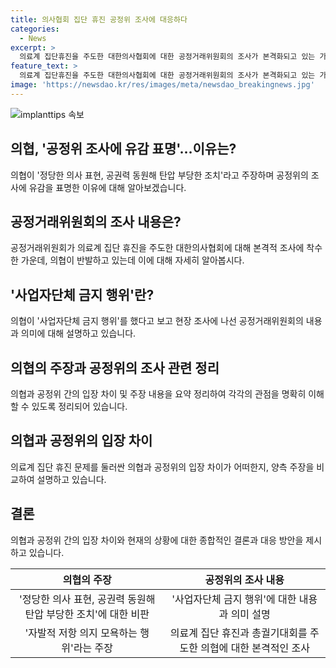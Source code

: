 ```yaml
---
title: 의사협회 집단 휴진 공정위 조사에 대응하다
categories:
  - News
excerpt: >
  의료계 집단휴진을 주도한 대한의사협회에 대한 공정거래위원회의 조사가 본격화되고 있는 가운데, 의협은 정부의 공권력을 동원해 의료계를 탄압하는 것은 매우 부당하다고 비판했다. 또한, 공정위는 사업자단체 금지 행위를 한 것으로 보고 조사에 착수했고, 의협은 이를 자발적 저항의지를 모욕하는 행위로 비난했다. 의료계와 정부 간의 갈등이 고조되고 있으며, 이에 대한 공정거래위원회의 조사가 계속되고 있다.
feature_text: >
  의료계 집단휴진을 주도한 대한의사협회에 대한 공정거래위원회의 조사가 본격화되고 있는 가운데, 의협은 정부의 공권력을 동원해 의료계를 탄압하는 것은 매우 부당하다고 비판했다. 또한, 공정위는 사업자단체 금지 행위를 한 것으로 보고 조사에 착수했고, 의협은 이를 자발적 저항의지를 모욕하는 행위로 비난했다. 의료계와 정부 간의 갈등이 고조되고 있으며, 이에 대한 공정거래위원회의 조사가 계속되고 있다.
image: 'https://newsdao.kr/res/images/meta/newsdao_breakingnews.jpg'
---
```


<p><img src="https://newsdao.kr/res/images/meta/newsdao_breakingnews.jpg" alt="implanttips 속보" /></p>

<h2 data-ke-size="size26">의협, '공정위 조사에 유감 표명'…이유는?</h2>

<p data-ke-size="size16">의협이 '정당한 의사 표현, 공권력 동원해 탄압 부당한 조치'라고 주장하며 공정위의 조사에 유감을 표명한 이유에 대해 알아보겠습니다.</p>

<h2 data-ke-size="size26">공정거래위원회의 조사 내용은?</h2>

<p data-ke-size="size16">공정거래위원회가 의료계 집단 휴진을 주도한 대한의사협회에 대해 본격적 조사에 착수한 가운데, 의협이 반발하고 있는데 이에 대해 자세히 알아봅시다.</p>

<h2 data-ke-size="size26">'사업자단체 금지 행위'란?</h2>

<p data-ke-size="size16">의협이 '사업자단체 금지 행위'를 했다고 보고 현장 조사에 나선 공정거래위원회의 내용과 의미에 대해 설명하고 있습니다.</p>

<h2 data-ke-size="size26">의협의 주장과 공정위의 조사 관련 정리</h2>

<p data-ke-size="size16">의협과 공정위 간의 입장 차이 및 주장 내용을 요약 정리하여 각각의 관점을 명확히 이해할 수 있도록 정리되어 있습니다.</p>

<h2 data-ke-size="size26">의협과 공정위의 입장 차이</h2>

<p data-ke-size="size16">의료계 집단 휴진 문제를 둘러싼 의협과 공정위의 입장 차이가 어떠한지, 양측 주장을 비교하여 설명하고 있습니다.</p>

<h2 data-ke-size="size26">결론</h2>

<p data-ke-size="size16">의협과 공정위 간의 입장 차이와 현재의 상황에 대한 종합적인 결론과 대응 방안을 제시하고 있습니다.</p>

<table>
<thead>
<tr>
<th style="text-align: center;">의협의 주장</th>
<th style="text-align: center;">공정위의 조사 내용</th>
</tr>
</thead>
<tbody>
<tr>
<td style="text-align: center;">'정당한 의사 표현, 공권력 동원해 탄압 부당한 조치'에 대한 비판</td>
<td style="text-align: center;">'사업자단체 금지 행위'에 대한 내용과 의미 설명</td>
</tr>
<tr>
<td style="text-align: center;">'자발적 저항 의지 모욕하는 행위'라는 주장</td>
<td style="text-align: center;">의료계 집단 휴진과 총궐기대회를 주도한 의협에 대한 본격적인 조사</td>
</tr>
</tbody>
</table>

<p data-ke-size="size16">&nbsp;</p>

